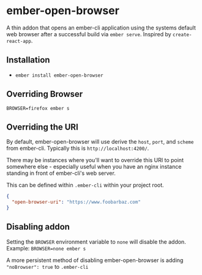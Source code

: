 # ember-open-browser

A thin addon that opens an ember-cli application using the systems default web browser after a successful build via `ember serve`.  Inspired by `create-react-app`.

## Installation

* `ember install ember-open-browser`

## Overriding Browser

`BROWSER=firefox ember s`

## Overriding the URI

By default, ember-open-browser will use derive the `host`, `port`, and `scheme` from ember-cli.  Typically this is `http://localhost:4200/`.

There may be instances where you'll want to override this URI to point somewhere else - especially useful when you have an nginx instance standing in front of ember-cli's web server.

This can be defined within `.ember-cli` within your project root.

```json
{
  "open-browser-uri": "https://www.foobarbaz.com"
}
```

## Disabling addon

Setting the `BROWSER` environment variable to `none` will disable the addon.
Example: `BROWSER=none ember s`

A more persistent method of disabling ember-open-browser is adding `"noBrowser": true` to `.ember-cli`
